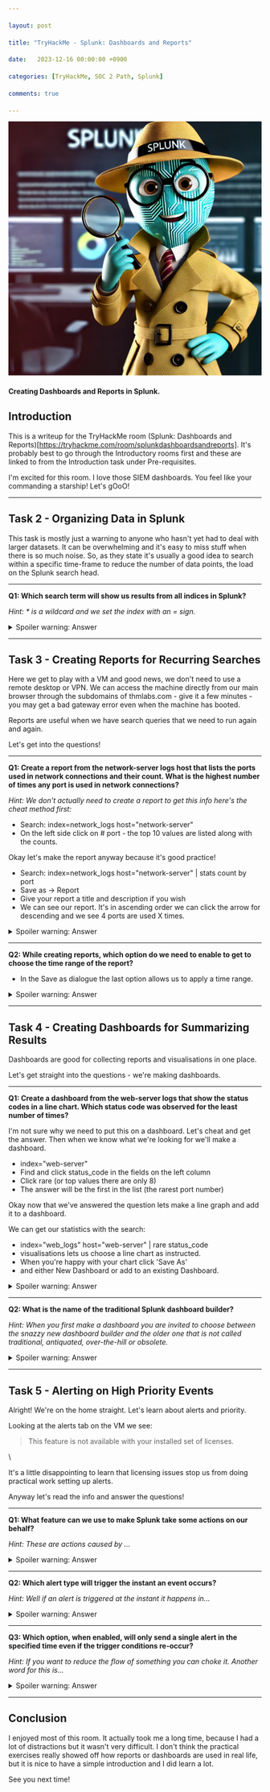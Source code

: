 ```yaml
---

layout: post

title: "TryHackMe - Splunk: Dashboards and Reports"

date:   2023-12-16 00:00:00 +0900

categories: [TryHackMe, SOC 2 Path, Splunk]

comments: true

---
```


<div> <img src="/images/splunk3.webp" alt="Computer tech cartoon" /> </div>

#### Creating Dashboards and Reports in Splunk.

## Introduction

This is a writeup for the TryHackMe room (Splunk: Dashboards and Reports)[https://tryhackme.com/room/splunkdashboardsandreports]. It's probably best to go through the Introductory rooms first and these are linked to from the Introduction task under Pre-requisites.

I'm excited for this room. I love those SIEM dashboards. You feel like your commanding a starship! Let's gOoO!
 
---
## Task 2 - Organizing Data in Splunk

This task is mostly just a warning to anyone who hasn't yet had to deal with larger datasets. It can be overwhelming and it's easy to miss stuff when there is so much noise. So, as they state it's usually a good idea to search within a specific time-frame to reduce the number of data points, the load on the Splunk search head.

---

**Q1: Which search term will show us results from all indices in Splunk?**

*Hint: \* is a wildcard and we set the index with an = sign.*  

<details>
	<summary>Spoiler warning: Answer</summary>
	index=*
</details>

---
## Task 3 - Creating Reports for Recurring Searches

Here we get to play with a VM and good news, we don't need to use a remote desktop or VPN. We can access the machine directly from our main browser through the subdomains of thmlabs.com - give it a few minutes - you may get a bad gateway error even when the machine has booted.

Reports are useful when we have search queries that we need to run again and again.

Let's get into the questions!

---

**Q1: Create a report from the network-server logs host that lists the ports used in network connections and their count. What is the highest number of times any port is used in network connections?**

*Hint: We don't actually need to create a report to get this info here's the cheat method first:*

- Search: index=network_logs host="network-server"
- On the left side click on # port - the top 10 values are listed along with the counts.

Okay let's make the report anyway because it's good practice!

- Search: index=network_logs host="network-server" \| stats count by port
- Save as -> Report
- Give your report a title and description if you wish
- We can see our report. It's in ascending order we can click the arrow for descending and we see 4 ports are used X times.
 
<details>
	<summary>Spoiler warning: Answer</summary>
	5
</details>

---

**Q2: While creating reports, which option do we need to enable to get to choose the time range of the report?**

- In the Save as dialogue the last option allows us to apply a time range.

<details>
	<summary>Spoiler warning: Answer</summary>
	Time Range Picker
</details>

---
## Task 4 - Creating Dashboards for Summarizing Results

Dashboards are good for collecting reports and visualisations in one place.

Let's get straight into the questions - we're making dashboards.

---  

**Q1: Create a dashboard from the web-server logs that show the status codes in a line chart. Which status code was observed for the least number of times?**

I'm not sure why we need to put this on a dashboard. Let's cheat and get the answer. Then when we know what we're looking for we'll make a dashboard.

- index="web-server"
- Find and click status_code in the fields on the left column
- Click rare (or top values there are only 8)
- The answer will be the first in the list (the rarest port number)

Okay now that we've answered the question lets make a line graph and add it to a dashboard.

We can get our statistics with the search:

- index="web_logs" host="web-server" \| rare status_code
- visualisations lets us choose a line chart as instructed.
- When you're happy with your chart click 'Save As'
- and either New Dashboard or add to an existing Dashboard.

<details>
	<summary>Spoiler warning: Answer</summary>
	400
</details>

--- 

**Q2: What is the name of the traditional Splunk dashboard builder?**

*Hint: When you first make a dashboard you are invited to choose between the snazzy new dashboard builder and the older one that is not called traditional, antiquated, over-the-hill or obsolete.*

<details>
	<summary>Spoiler warning: Answer</summary>
	classic
</details>  

---
## Task 5 - Alerting on High Priority Events

Alright! We're on the home straight. Let's learn about alerts and priority.

Looking at the alerts tab on the VM we see:

> This feature is not available with your installed set of licenses.
>  

\

It's a little disappointing to learn that licensing issues stop us from doing practical work setting up alerts.

Anyway let's read the info and answer the questions!

---

**Q1: What feature can we use to make Splunk take some actions on our behalf?**

*Hint: These are actions caused by ...*

<details>
	<summary>Spoiler warning: Answer</summary>
	trigger actions  
</details>

---

**Q2: Which alert type will trigger the instant an event occurs?**

*Hint: Well if an alert is triggered at the instant it happens in...*

<details>
	<summary>Spoiler warning: Answer</summary>
	real-time
</details>

---

**Q3: Which option, when enabled, will only send a single alert in the specified time even if the trigger conditions re-occur?**

*Hint: If you want to reduce the flow of something you can choke it. Another word for this is...*

<details>
	<summary>Spoiler warning: Answer</summary>
	throttle
</details>

---

## Conclusion

I enjoyed most of this room. It actually took me a long time, because I had a lot of distractions but it wasn't very difficult. I don't think the practical exercises really showed off how reports or dashboards are used in real life, but it is nice to have a simple introduction and I did learn a lot.

See you next time!
